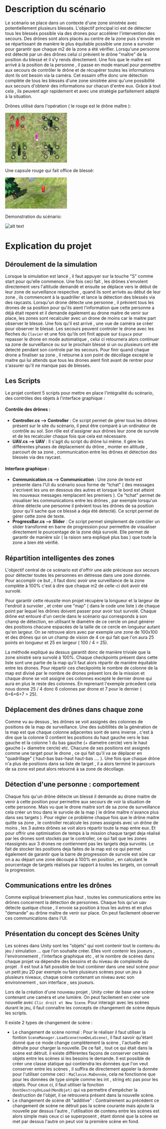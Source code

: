 # **Description du scénario**

Le scénario se place dans un contexte d'une zone sinistrée avec potentiellement plusieurs blessés. L'objectif principal ici est de détecter tous les blessés possible via des drones pour accélérer l'intervention des secours. Des drônes sont alors placés au centre de la zone puis s'envole en se répartissant de manière le plus équitable possible une zone a survoler pour garantir que chaque m2 de la zone a été vérifier. Lorsqu'une personne est détecté par un des drônes celui ci prévient le drône "maître" de la position du blessé et il s'y rends directement. Une fois que le maître est arrivé à la position de la personne , il passe en mode manuel pour permettre aux secours de contrôler le drône et de récupérer toutes les informations dont ils ont besoin via la caméra. Cet essaim offre donc une détection complète de tous les blessés d'une zone sinistrée ainsi qu'une possibilité aux secours d'obtenir des informations sur chacun d'entre eux. Grâce à tout cela , ils peuvent agir rapidement et avec une stratégie parfaitement adapté à la situation.

Drônes utilisé dans l'opération ( le rouge est le drône maître ):

<img src="Images/drones.png">

Une capsule rouge qui fait office de blessé:

<img src="Images/player.png" width="200">

Demonstration du scénario:

![alt text](Images/simulation.gif)

# **Explication du projet**

## **Déroulement de la simulation**

Lorsque la simulation est lancé , il faut appuyer sur la touche "S" comme start pour qu'elle commence. Une fois ceci fait , les drônes s'envolent directement vers l'altitude demandé et ensuite se déplace vers le début de leur zone de surveillance respective , quand ils sont arrivés au début de leur zone , ils commencent à la quadriller et lance la détection des blessés via des raycasts. Lorsqu'un drone détecte une personne , il prévient tous les drones de sa position pour qu'ils aient l'information que cette personne a déjà était reperé et il demande également au drone maitre de venir sur place, les zones sont recalculer avec un drone de moins car le maitre part observer le blessé. Une fois qu'il est arrivé , une vue de caméra se créer pour observer le blessé. Les secours peuvent controler le drone avec les fleches du ```Clavier``` et une fois qu'ils ont finit appuie sur ```Espace``` pour repasser le drone en mode automatique , celui ci retournera alors continuer sa zone de surveillance ou sur le prochain blessé si un ou plusieurs ont été detecté pendant son controle par les secours. Pour finir quand chaque drone a finaliser sa zone , il retourne à son point de décollage excepté le maitre qui lui attends que tous les drones aient finit avant de rentrer pour s'assurer qu'il ne manque pas de blessés. 

## **Les Scripts**

Le projet contient 5 scripts pour mettre en place l'intégralité du scénario, des contrôles des objets à l'interface graphique :

#### Contrôle des drônes :

- **Controller.cs --> Controller** : Ce script permet de gérer tous les drônes présent sur le site du scénario, il peut être comparé à un ordinateur de contrôle au sol. Son rôle est d'assigner aux drônes leur zone de survole et de les recalculer chaque fois que cela est nécessaire.
- **UAV.cs --> UAV** : Il s'agit du script du drône lui même. Il gère les différentes phases de déplacement du drône , monter en altitude , parcourt de sa zone , communication entre les drônes et détection des blessés via des raycast.

#### Interface graphique :

- **Communication.cs --> Communication** : Une zone de texte est présente dans l'UI du scénario sous forme de "tchat" ( des messages s'ecrivent les uns en dessous des autres et lorsque le bord est atteint les nouveaux messages remplacent les premiers ). Ce "tchat" permet de visualiser les communications entre les drônes , par exemple lorsqu'un drône détecte une personne il prévient tous les drônes de sa position (pour qu'il sache que ce blessé a deja été detecté). Ce script permet de gérer cette zone de texte.
- **ProgressBar.cs --> Slider** : Ce script permet simplement de contrôler un slider transformé en barre de progression pour permettre de visualiser directement le pourcentage de la zone déjà survolé. Elle permet de garantir de manière sûr ( la raison sera expliqué plus bas ) que toute la zone a bien été vérifié.

## Répartition intelligentes des zones

L'objectif central de ce scénario est d'offrir une aide précieuse aux secours pour détecter toutes les personnes en détresse dans une zone donnée. Pour accomplir ce but , il faut donc avoir une surveillance de la zone complète à 100% c'est à dire que chaque m2 de celle-ci doit avoir été survolé. 

Pour garantir cette réussite mon projet récupère la longueur et la largeur de l'endroit à survoler , et créer une "map" ( dans le code une liste ) de chaque point par lequel les drônes doivent passer pour avoir tout survolé. Chaque drône est entouré d'un cercle dans le scénario qui corresponds à son champ de détection, en utilisant le diamètre de ce cercle on peut générer des positions chacune espacées de la taille de ce cercle en longueur autant qu'en largeur. On se retrouve alors avec par exemple une zone de 100x100 et des drônes qui on un champ de vision de 4 ce qui fait que l'on aura 25 points en longueur et 25 en largeur ( 100 / 4 = 25).

La méthode expliqué au dessus garantit donc de manière triviale que la zone sinistré sera survolé à 100%. Chaque checkpoints présent dans cette liste sont une partie de la map qu'il faut alors répartir de manière équitable entre les drones. Pour répartir ces checkpoints le nombre de colonne de la map est divisé par le nombre de drones présent lors de la mission et chaque drone se voit assigné ces colonnes excepté le dernier drone qui aura en plus le reste des colonnes. En reprenant l'exemple précedent cela nous donne 25 / 4 donc 6 colonnes par drone et 7 pour le dernier ( 6+6+6+7 = 25).

## Déplacement des drônes dans chaque zone

Comme vu au dessus , les drônes se voit assignés des colonnes de positions de la map de surveillance. Une des subitilités de la génération de la map est que chaque colonne adjacentes sont de sens inverse , c'est à dire que la colonne 0 contient les positions du haut gauche vers le bas gauche et la colonne 1 du bas gauche (+ diametre cercle) vers le haut gauche (+ diametre cercle) etc. Chacune de ses positions est assignés comme une target pour le drone , ce qui fait qu'il va se déplacer en "quadrillage" ( haut-bas bas-haut haut-bas .... ). Une fois que chaque drône n'a plus de positions dans sa liste de target , il a alors terminé le parcours de sa zone est peut alors retourné à sa zone de décollage.

## Détection d'une personne : comportement

Chaque fois qu'un drône détecte un blessé il demande au drone maitre de venir à cette position pour permettre aux secours de voir la situation de cette personne. Mais vu que le drone maitre sort de sa zone de surveillance cela créer un trou dans le survole de la map ( le drône maître n'avance plus dans ses targets ). Pour régler ce problème chaque fois que le drône maitre quitte sa zone , le controller recalcule les zones assignés avec un drône de moins , les 3 autres drônes se voit alors répartir toute la map entre eux. Et pour offrir une optimisation de temps à la mission chaque target deja réalisé par les drones sont stockés par le controller, ce qui fait que les zones réassignés aux 3 drones ne contiennent pas les targets deja survolés. Le fait de stocker les positions deja faites de la map est ce qui permet également de garantir que la barre de progression de survole est sûre car on a au départ une zone découpé à 100% en position , en calculant le pourcentage de targets réalisés par rapport à toutes les targets, on connaît la progression.


## Communications entre les drônes

Comme expliqué brievement plus haut , toutes les communications entre les drônes concernent la détection de personnes. Chaque fois qu'un uav détecte quelque chose , il envoie sa position à tous les autres et en plus "demande" au drône maître de venir sur place. On peut facilement observer ces communications dans l'UI. 

## Présentation du concept des Scènes Unity

Les scènes dans Unity sont les "objets" qui vont contenir tout le contenu du jeu / simulation ... que l'on souhaite créer. Elles vont contenir les joueurs , l'environnement , l'interface graphique etc , et le nombre de scènes dans chaque projet va dépendre des besoins et du niveau de complexité du projet . Il est tout à fait possible de tout combiner dans une seul scène pour un petit jeu 2D par exemple ou faire plusieurs scènes pour un jeu à plusieurs niveaux, chaque scène contenant un niveau avec son environnement , son interface , ses joueurs.

Lors de la création d'une nouveau projet , Unity créer de base une scène contenant une caméra et une lumière. On peut facilement en créer une nouvelle avec ```Clic droit et New Scene```. Pour interagir avec les scènes durant le jeu, il faut connaître les concepts de changement de scène depuis les scripts.

Il existe 2 types de changement de scène :

- Le changement de scène normal : Pour le réaliser il faut utiliser la fontion ```SceneManager.LoadScene(nomDeLaScene)```, il faut savoir qu'étant donné que ce mode change complètement la scène , l'actuelle est détruite pour charger la nouvelle. De ce fait , tout ce qui était dans la scène est détruit. il existe différentes façons de conserver certains objets entre les scènes si les besoins le demande. Il est possible de créer une classe statique qui contiendra les données que l'on veut conserver entre les scènes , il suffira de directement appeler la donnée pour l'utiliser comme ceci : ```MaClasse.MaDonnée```, cela ne fonctionne que pour les données de type simple comme les int , string etc pas pour les objets. Pour ceux ci, il faut utiliser la fonction ```DontDestroyOnLoad(MonObjet)``` qui va permettre d'empêcher la destruction de l'objet, il se retrouvera présent dans la nouvelle scène.
- Le changement de scène dit "additive" : Contrairement au précèdent ce changement de scène ne détruit pas la scène courante mais ajoute la nouvelle par dessus l'autre , l'utilisation de contenu entre les scènes est alors simple mais ceux ci se superposent , étant donné que la scène se met par dessus l'autre on peut voir la première scène en fond.
